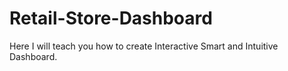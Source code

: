# Retail-Store-Dashboard
Here I will teach you how to create Interactive Smart and Intuitive Dashboard.
